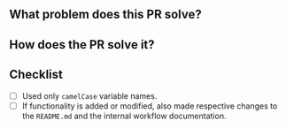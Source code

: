 ## What problem does this PR solve?

## How does the PR solve it?

## Checklist
- [ ] Used only `camelCase` variable names.
- [ ] If functionality is added or modified, also made respective changes to the
  `README.md` and the internal workflow documentation.

